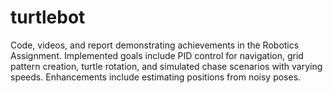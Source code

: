 # turtlebot
Code, videos, and report demonstrating achievements in the Robotics Assignment. Implemented goals include PID control for navigation, grid pattern creation, turtle rotation, and simulated chase scenarios with varying speeds. Enhancements include estimating positions from noisy poses.
